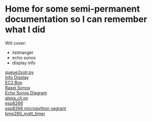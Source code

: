 # Home for some semi-permanent documentation so I can remember what I did

Will cover:

- listmanger
- echo sonos
- display info
 
[queue2solr.py](/queue2solr)  
[Info Display](/info_display)  
[EC2 Box](/ec2)   
[Raspi Sonos](/raspi_sonos)  
[Echo Sonos Diagram](/echo_sonos_diagram)   
[alexa_cli.py](/alexa_cli)   
[esp8266](/esp8266)   
[esp8266 micropython vagrant](/esp8266_micropython_vagrant)  
[bme280_mqtt_timer](/bme280)  




